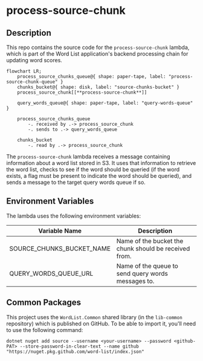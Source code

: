 # process-source-chunk

## Description

This repo contains the source code for the `process-source-chunk` lambda, which is part of the Word List application's backend processing chain for updating word scores.

```mermaid
flowchart LR;
    process_source_chunks_queue@{ shape: paper-tape, label: "process-source-chunk-queue" }
    chunks_bucket@{ shape: disk, label: "source-chunks-bucket" }
    process_source_chunk[[**process-source-chunk**]]
    
    query_words_queue@{ shape: paper-tape, label: "query-words-queue" }    

    process_source_chunks_queue
        -. received by .-> process_source_chunk
        -. sends to .-> query_words_queue

    chunks_bucket
        -. read by .-> process_source_chunk
```

The `process-source-chunk` lambda receives a message containing information about a word list stored in S3. It uses that information to retrieve the word list, checks to see if the word should be queried (if the word exists, a flag must be present to indicate the word should be queried), and sends a message to the target query words queue if so.

## Environment Variables

The lambda uses the following environment variables:

| Variable Name                  | Description                                           |
|--------------------------------|-------------------------------------------------------|
| SOURCE_CHUNKS_BUCKET_NAME      | Name of the bucket the chunk should be received from. |
| QUERY_WORDS_QUEUE_URL          | Name of the queue to send query words messages to.    |

## Common Packages

This project uses the `WordList.Common` shared library (in the `lib-common` repository) which is published on GitHub.  To be able to import it, you'll need to use the following command:

```
dotnet nuget add source --username <your-username> --password <github-PAT> --store-password-in-clear-text --name github "https://nuget.pkg.github.com/word-list/index.json"
```
